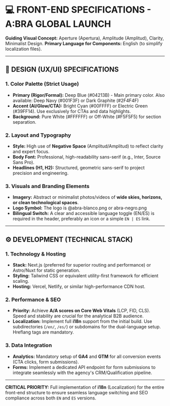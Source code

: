 # 💻 FRONT-END SPECIFICATIONS - A:BRA GLOBAL LAUNCH

**Guiding Visual Concept:** Aperture (Apertura), Amplitude (Amplitud), Clarity, Minimalist Design.
**Primary Language for Components:** English (to simplify localization files).

---

## 🎨 DESIGN (UX/UI) SPECIFICATIONS

### 1. Color Palette (Strict Usage)

* **Primary (Rigor/Formal):** Deep Blue (#04213B) - Main primary color. Also available: Deep Navy (#001F3F) or Dark Graphite (#2F4F4F)
* **Accent (AI/Glow/CTA):** Bright Cyan (#00FFFF) or Electric Green (#39FF14). Use exclusively for CTAs and data highlights.
* **Background:** Pure White (#FFFFFF) or Off-White (#F5F5F5) for section separation.

### 2. Layout and Typography

* **Style:** High use of **Negative Space** (Amplitud/Amplitud) to reflect clarity and expert focus.
* **Body Font:** Professional, high-readability sans-serif (e.g., Inter, Source Sans Pro).
* **Headlines (H1, H2):** Structured, geometric sans-serif to project precision and engineering.

### 3. Visuals and Branding Elements

* **Imagery:** Abstract or minimalist photos/videos of **wide skies, horizons, or clean technological spaces**.
* **Logo Symbol:** The logo is @abra-blanco.png or abra-negro.png
* **Bilingual Switch:** A clear and accessible language toggle (EN/ES) is required in the header, preferably an icon or a simple `EN | ES` link.

---

## ⚙️ DEVELOPMENT (TECHNICAL STACK)

### 1. Technology & Hosting

* **Stack:** Next.js (preferred for superior routing and performance) or Astro/Nuxt for static generation.
* **Styling:** Tailwind CSS or equivalent utility-first framework for efficient scaling.
* **Hosting:** Vercel, Netlify, or similar high-performance CDN host.

### 2. Performance & SEO

* **Priority:** Achieve **A/A scores on Core Web Vitals** (LCP, FID, CLS). Speed and stability are crucial for the analytical B2B audience.
* **Localization:** Implement full **i18n** support from the initial build. Use subdirectories (`/en/`, `/es/`) or subdomains for the dual-language setup. Hreflang tags are mandatory.

### 3. Data Integration

* **Analytics:** Mandatory setup of **GA4** and **GTM** for all conversion events (CTA clicks, form submissions).
* **Forms:** Implement a dedicated API endpoint for form submissions to integrate seamlessly with the agency's CRM/Qualification pipeline.

---

**CRITICAL PRIORITY:** Full implementation of **i18n** (Localization) for the entire front-end structure to ensure seamless language switching and SEO compliance across both `EN` and `ES` versions.